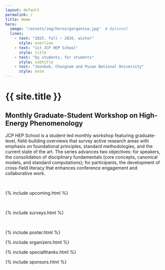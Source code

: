 ```yaml
---
layout: default
permalink: /
title: Home
hero:
  image: "/assets/img/heros/gargantua.jpg"  # Optional
  lines:
    - text: "2025. fall ~ 2026. winter"
      style: overline
    - text: "1st JCP HEP School"
      style: title
    - text: "by students, for students"
      style: subtitle
    - text: "Jeonbuk, Chungnam and Pusan National University"
      style: note
---
```

# {{ site.title }}

## Monthly Graduate-Student Workshop on High-Energy Phenomenology

JCP HEP School is a student-led monthly workshop featuring graduate-level, field-building overviews that survey active research areas with emphasis on foundational principles, standard methodologies, and the current state of the art. The series advances two objectives: for speakers, the consolidation of disciplinary fundamentals (core concepts, canonical models, and standard computations); for participants, the development of cross-field literacy that enhances conference engagement and collaborative work.

<br>

{% include upcoming.html %}

<br>

{% include surveys.html %}

<br>

{% include poster.html %}

{% include organizers.html %}

{% include specialthanks.html %}

{% include sponsors.html %}